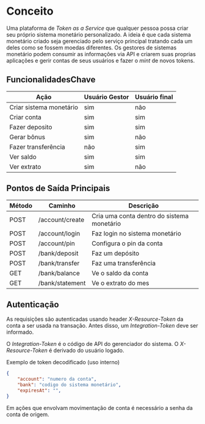 # Conceito
Uma plataforma de *Token as a Service* que qualquer pessoa possa criar seu próprio sistema monetário personalizado. A ideia é que cada sistema monetário criado seja gerenciado pelo serviço principal tratando cada um deles como se fossem moedas diferentes. Os gestores de sistemas monetário podem consumir as informações via API e criarem suas proprias aplicações e gerir contas de seus usuários e fazer o *mint* de novos tokens.

## FuncionalidadesChave
Ação | Usuário Gestor | Usuário final
-- | -- | --
Criar sistema monetário | sim | não
Criar conta | sim | sim
Fazer deposito | sim | sim
Gerar bônus | sim | não
Fazer transferência | não | sim
Ver saldo | sim | sim
Ver extrato | sim | não

## Pontos de Saída Principais
Método | Caminho | Descrição
-- | -- | --
POST | /account/create | Cria uma conta dentro do sistema monetário
POST | /account/login | Faz login no sistema monetário
POST | /account/pin | Configura o pin da conta
POST | /bank/deposit | Faz um depósito
POST | /bank/transfer | Faz uma transferência
GET | /bank/balance | Ve o saldo da conta
GET | /bank/statement | Ve o extrato do mes

## Autenticação
As requisições são autenticadas usando header *X-Resource-Token* da conta a ser usada na transação.
Antes disso, um *Integration-Token* deve ser informado.

O *Integration-Token* é o código de API do gerenciador do sistema.
O *X-Resource-Token* é derivado do usuário logado.

Exemplo de token decodificado (uso interno)
```json
{
    "account": "numero da conta",
    "bank": "codigo do sistema monetário",
    "expiresAt": "",
}
```

Em ações que envolvam movimentação de conta é necessário a senha da conta de origem. 
